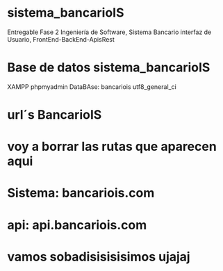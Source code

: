# sistema_bancarioIS
Entregable Fase 2 Ingeniería de Software, Sistema Bancario interfaz de Usuario, FrontEnd-BackEnd-ApisRest

# Base de datos sistema_bancarioIS
XAMPP
phpmyadmin
DataBAse: bancariois
utf8_general_ci

# url´s BancarioIS


# voy a borrar las rutas que aparecen aqui
# Sistema: bancariois.com
# api: api.bancariois.com




#  vamos sobadisisisisimos ujajaj 